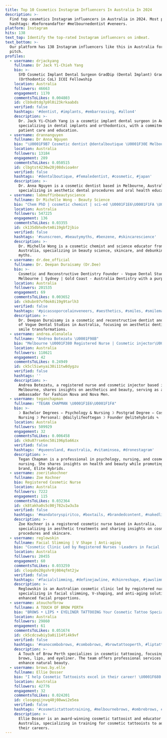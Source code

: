 ```yaml
---
title: Top 10 Cosmetics Instagram Influencers In Australia In 2024
description: >-
  Find top cosmetics Instagram influencers in Australia in 2024. Most popular
  hashtags: #beforeandafter #melbournedentist #veneers.
platform: Instagram
hits: 138
text_top: Identify the top-rated Instagram influencers on inBeat.
text_bottom: >-
  Our platform has 138 Instagram influencers like this in Australia for you to
  pitch.
profiles:
  - username: drjackyang
    fullname: Dr Jack Yi-Chieh Yang
    bio: >-
      SYD Cosmetic Implant Dental Surgeon GradDip (Dental Implant) GradDip
      (Orthodontic CoL) ICOI Fellowship
    location: Australia
    followers: 46663
    engagement: 1170
    commentsToLikes: 0.004803
    id: clb9x8tdg7p9l0i23krkaabds
    verified: false
    hashtags: '#dentist, #implants, #embarrassing, #allon4'
    description: >-
      Dr. Jack Yi-Chieh Yang is a cosmetic implant dental surgeon in Australia,
      specializing in dental implants and orthodontics, with a commitment to
      patient care and education.
  - username: drannanguyen
    fullname: Dr Anna Nguyen
    bio: "\U0001F9B7 Cosmetic dentist @dentalboutique \U0001F30E Melbourne, Australia \U0001F48D Ken"
    location: Australia
    followers: 13184
    engagement: 289
    commentsToLikes: 0.050515
    id: clbgtst4236w20j08dvioa4nr
    verified: false
    hashtags: '#dentalboutique, #femaledentist, #cosmetic, #japan'
    description: >-
      Dr. Anna Nguyen is a cosmetic dentist based in Melbourne, Australia,
      specializing in aesthetic dental procedures and oral health education.
  - username: labmuffinbeautyscience
    fullname: Dr Michelle Wong - Beauty Science
    bio: "Chem PhD | cosmetic chemist | sci-ed \U0001F1E6\U0001F1FA \U0001F447 New video: How to tackle hyperpigmentation \U0001F447 Free Exfoliation Guide"
    location: Australia
    followers: 547225
    engagement: 136
    commentsToLikes: 0.03355
    id: ck135dbhx0vtm0i19gbf2jbio
    verified: false
    hashtags: '#sunscreen, #beautymyths, #benzene, #skincarescience'
    description: >-
      Dr. Michelle Wong is a cosmetic chemist and science educator from
      Australia, specializing in beauty science, skincare, and debunking beauty
      myths.
  - username: dr.dee_official
    fullname: Dr. Deepan Duraisamy (Dr.Dee)
    bio: >-
      Cosmetic and Reconstructive Dentistry Founder - Vogue Dental Studios
      Melbourne | Sydney | Gold Coast - Australia Dentistry with a purpose ☺️
    location: Australia
    followers: 201535
    engagement: 69
    commentsToLikes: 0.003652
    id: ck0ubn97vf0ok0i19g9tarlh3
    verified: false
    hashtags: '#picassoporcelainveneers, #aesthetics, #smiles, #smilemakeovers'
    description: >-
      Dr. Deepan Duraisamy is a cosmetic and reconstructive dentist and founder
      of Vogue Dental Studios in Australia, focusing on aesthetic dentistry and
      smile transformations.
  - username: andrea.elenalela
    fullname: "Andrea Botezatu \U0001F98B"
    bio: "Melbourne \U0001F380 Registered Nurse | Cosmetic injector\U0001F489 DM me for collaborations\U0001F497 @FashionNova @NovaMen Ambassador"
    location: Australia
    followers: 118621
    engagement: 42
    commentsToLikes: 0.24949
    id: ck5cl5iwnyai30i11tw8dygzu
    verified: false
    hashtags: ''
    description: >-
      Andrea Botezatu, a registered nurse and cosmetic injector based in
      Melbourne, shares insights on aesthetics and beauty, serving as an
      ambassador for Fashion Nova and Nova Men.
  - username: teganchapman
    fullname: "TEGAN CHAPMAN \U0001F1E6\U0001F1FA"
    bio: >-
      ☽ Bachelor Degrees ➳ Psychology & Nursing ☽ Postgrad Degree ➳ Cosmetic
      Nursing ☽ Personal: @dailylifeoftegan ☽ Founder @elitehybrids ✎
    location: Australia
    followers: 509929
    engagement: 32
    commentsToLikes: 0.006458
    id: ck0u87rse6nc50i196p5a66zx
    verified: false
    hashtags: '#queensland, #australia, #vitaminsea, #dronestagram'
    description: >-
      Tegan Chapman is a professional in psychology, nursing, and cosmetic
      nursing. She shares insights on health and beauty while promoting her
      brand, Elite Hybrids.
  - username: zoeritakochner
    fullname: Zoe Kochner
    bio: Registered Cosmetic Nurse
    location: Australia
    followers: 7222
    engagement: 115
    commentsToLikes: 0.032364
    id: ck8takha0s5c00j782u1w3u3a
    verified: false
    hashtags: '#mandatoryspiritco, #boxtails, #brandedcontent, #nakedlife'
    description: >-
      Zoe Kochner is a registered cosmetic nurse based in Australia,
      specializing in aesthetic treatments and sharing insights on cosmetic
      procedures and skincare.
  - username: reglowskin
    fullname: Facial Slimming | V Shape | Anti-aging
    bio: "Cosmetic Clinic Led by Registered Nurses ✨Leaders in Facial Proportion & Anti-Aging Solutions \U0001F33FRenowned for Excellence in V-shaping & Facial Slimming"
    location: Australia
    followers: 20455
    engagement: 60
    commentsToLikes: 0.033259
    id: cloqu0o28gshr0j084qfmt2jw
    verified: false
    hashtags: '#facialslimming, #definejawline, #chinreshape, #jawslimming'
    description: >-
      Reglowskin is an Australian cosmetic clinic led by registered nurses,
      specializing in facial slimming, V-shaping, and anti-aging solutions for
      enhanced facial proportions.
  - username: atouchofbrow
    fullname: A TOUCH OF BROW PERTH
    bio: "BROWS • LIPS • EYELINER TATTOOING Your Cosmetic Tattoo Specialists\U0001F49A @atouchofbrow.nadia @atouchofbrow.laura @atouchofbrow.tilly \U0001F6CD️ @shop.atouchofbrow"
    location: Australia
    followers: 29860
    engagement: 61
    commentsToLikes: 0.051674
    id: ck5cdcswbiy3a0i114fi4k9vf
    verified: false
    hashtags: '#nanocombobrows, #combobrows, #browtattooperth, #liptattoo'
    description: >-
      A Touch of Brow Perth specializes in cosmetic tattooing, focusing on
      brows, lips, and eyeliner. The team offers professional services to
      enhance natural beauty.
  - username: brows.by.elle
    fullname: Ellie Dosser
    bio: "I help Cosmetic Tattooists excel in their career! \U0001F680 Award Winning Cosmetic Tattooist and Educator ✨ ONLINE TRAINING AVAILABLE \U0001FAF6\U0001F3FB"
    location: Australia
    followers: 42776
    engagement: 32
    commentsToLikes: 0.024201
    id: closqeqijnvq40j08wwi2e5ea
    verified: false
    hashtags: '#cosmetictattootraining, #melbournebrows, #ombrebrows, #browgame'
    description: >-
      Ellie Dosser is an award-winning cosmetic tattooist and educator based in
      Australia, specializing in training for cosmetic tattooists to advance
      their careers.
---
```


